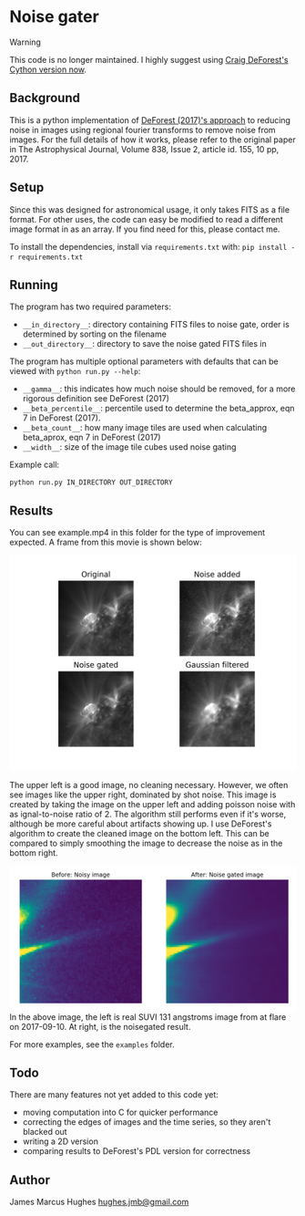 # Noise gater

> [!warning]
> This code is no longer maintained. I highly suggest using [Craig DeForest's Cython version now](https://github.com/drzowie/image-noise-gate). 

## Background
This is a python implementation of [DeForest (2017)'s approach](https://iopscience.iop.org/article/10.3847/1538-4357/aa67f1/pdf) to reducing noise in images using regional fourier 
transforms to remove noise from images. For the full details of how it works, please refer to the original paper in 
The Astrophysical Journal, Volume 838, Issue 2, article id. 155, 10 pp, 2017. 

## Setup
Since this was designed for astronomical usage, it only takes FITS as a file format.
For other uses, the code can easy be modified to read a different image format in as an array. 
If you find need for this, please contact me.

To install the dependencies, install via `requirements.txt` with:
`pip install -r requirements.txt`

## Running
The program has two required parameters:
* `__in_directory__`: directory containing FITS files to noise gate, order is determined by sorting on the filename
* `__out_directory__`: directory to save the noise gated FITS files in
  
The program has multiple optional parameters with defaults that can be viewed with `python run.py --help`:
* `__gamma__`: this indicates how much noise should be removed, for a more rigorous definition see DeForest (2017)
* `__beta_percentile__`: percentile used to determine the beta_approx, eqn 7 in DeForest (2017). 
* `__beta_count__`: how many image tiles are used when calculating beta_aprox, eqn 7 in DeForest (2017)
* `__width__`: size of the image tile cubes used noise gating

Example call:
```
python run.py IN_DIRECTORY OUT_DIRECTORY
```

## Results
You can see example.mp4 in this folder for the type of improvement expected. 
A frame from this movie is shown below:

![See examples/example.png](examples/example.png "example result")

The upper left is a good image, no cleaning necessary. However, we often see images like the upper right, 
dominated by shot noise. This image is created by taking the image on the upper left and adding poisson noise with as
ignal-to-noise ratio of 2. The algorithm still performs even if it's worse, although be more careful about artifacts 
showing up. I use DeForest's algorithm to create the cleaned image on the bottom left. This can be compared to simply 
smoothing the image to decrease the noise as in the bottom right. 

![See examples/currentsheet_noisegated.png](examples/currentsheet_noisegated.png "example result")
In the above image, the left is real SUVI 131 angstroms image from at flare on 2017-09-10. 
At right, is the noisegated result. 

For more examples, see the `examples` folder. 


## Todo
There are many features not yet added to this code yet:
* moving computation into C for quicker performance
* correcting the edges of images and the time series, so they aren't blacked out
* writing a 2D version
* comparing results to DeForest's PDL version for correctness

## Author
James Marcus Hughes
hughes.jmb@gmail.com
